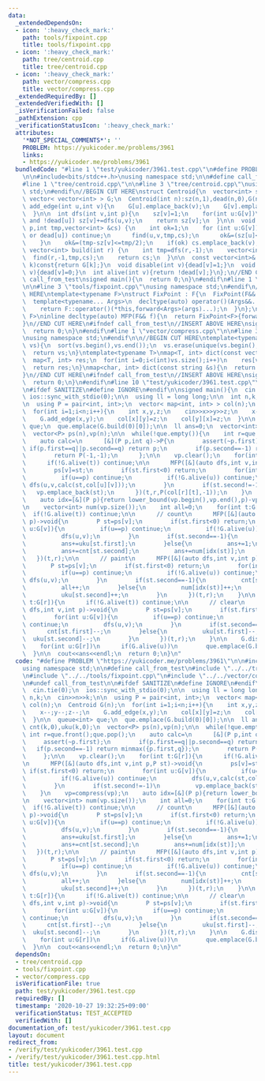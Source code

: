 ```yaml
---
data:
  _extendedDependsOn:
  - icon: ':heavy_check_mark:'
    path: tools/fixpoint.cpp
    title: tools/fixpoint.cpp
  - icon: ':heavy_check_mark:'
    path: tree/centroid.cpp
    title: tree/centroid.cpp
  - icon: ':heavy_check_mark:'
    path: vector/compress.cpp
    title: vector/compress.cpp
  _extendedRequiredBy: []
  _extendedVerifiedWith: []
  _isVerificationFailed: false
  _pathExtension: cpp
  _verificationStatusIcon: ':heavy_check_mark:'
  attributes:
    '*NOT_SPECIAL_COMMENTS*': ''
    PROBLEM: https://yukicoder.me/problems/3961
    links:
    - https://yukicoder.me/problems/3961
  bundledCode: "#line 1 \"test/yukicoder/3961.test.cpp\"\n#define PROBLEM \"https://yukicoder.me/problems/3961\"\
    \n\n#include<bits/stdc++.h>\nusing namespace std;\n\n#define call_from_test\n\
    #line 1 \"tree/centroid.cpp\"\n\n#line 3 \"tree/centroid.cpp\"\nusing namespace\
    \ std;\n#endif\n//BEGIN CUT HERE\nstruct Centroid{\n  vector<int> sz,dead;\n \
    \ vector< vector<int> > G;\n  Centroid(int n):sz(n,1),dead(n,0),G(n){}\n\n  void\
    \ add_edge(int u,int v){\n    G[u].emplace_back(v);\n    G[v].emplace_back(u);\n\
    \  }\n\n  int dfs(int v,int p){\n    sz[v]=1;\n    for(int u:G[v])\n      if(u!=p\
    \ and !dead[u]) sz[v]+=dfs(u,v);\n    return sz[v];\n  }\n\n  void find(int v,int\
    \ p,int tmp,vector<int> &cs) {\n    int ok=1;\n    for (int u:G[v]){\n      if(u==p\
    \ or dead[u]) continue;\n      find(u,v,tmp,cs);\n      ok&=(sz[u]<=tmp/2);\n\
    \    }\n    ok&=(tmp-sz[v]<=tmp/2);\n    if(ok) cs.emplace_back(v);\n  }\n\n \
    \ vector<int> build(int r) {\n    int tmp=dfs(r,-1);\n    vector<int> cs;\n  \
    \  find(r,-1,tmp,cs);\n    return cs;\n  }\n\n  const vector<int>& operator[](int\
    \ k)const{return G[k];}\n  void disable(int v){dead[v]=1;}\n  void  enable(int\
    \ v){dead[v]=0;}\n  int alive(int v){return !dead[v];}\n};\n//END CUT HERE\n#ifndef\
    \ call_from_test\nsigned main(){\n  return 0;\n}\n#endif\n#line 1 \"tools/fixpoint.cpp\"\
    \n\n#line 3 \"tools/fixpoint.cpp\"\nusing namespace std;\n#endif\n//BEGIN CUT\
    \ HERE\ntemplate<typename F>\nstruct FixPoint : F{\n  FixPoint(F&& f):F(forward<F>(f)){}\n\
    \  template<typename... Args>\n  decltype(auto) operator()(Args&&... args) const{\n\
    \    return F::operator()(*this,forward<Args>(args)...);\n  }\n};\ntemplate<typename\
    \ F>\ninline decltype(auto) MFP(F&& f){\n  return FixPoint<F>{forward<F>(f)};\n\
    }\n//END CUT HERE\n#ifndef call_from_test\n//INSERT ABOVE HERE\nsigned main(){\n\
    \  return 0;\n}\n#endif\n#line 1 \"vector/compress.cpp\"\n\n#line 3 \"vector/compress.cpp\"\
    \nusing namespace std;\n#endif\n\n//BEGIN CUT HERE\ntemplate<typename V>\nV compress(V\
    \ vs){\n  sort(vs.begin(),vs.end());\n  vs.erase(unique(vs.begin(),vs.end()),vs.end());\n\
    \  return vs;\n}\ntemplate<typename T>\nmap<T, int> dict(const vector<T> &vs){\n\
    \  map<T, int> res;\n  for(int i=0;i<(int)vs.size();i++)\n    res[vs[i]]=i;\n\
    \  return res;\n}\nmap<char, int> dict(const string &s){\n  return dict(vector<char>(s.begin(),s.end()));\n\
    }\n//END CUT HERE\n#ifndef call_from_test\n//INSERT ABOVE HERE\nsigned main(){\n\
    \  return 0;\n}\n#endif\n#line 10 \"test/yukicoder/3961.test.cpp\"\n#undef call_from_test\n\
    \n#ifdef SANITIZE\n#define IGNORE\n#endif\n\nsigned main(){\n  cin.tie(0);\n \
    \ ios::sync_with_stdio(0);\n\n  using ll = long long;\n\n  int n,k;\n  cin>>n>>k;\n\
    \n  using P = pair<int, int>;\n  vector< map<int, int> > col(n);\n  Centroid G(n);\n\
    \  for(int i=1;i<n;i++){\n    int x,y,z;\n    cin>>x>>y>>z;\n    x--;y--;z--;\n\
    \    G.add_edge(x,y);\n    col[x][y]=z;\n    col[y][x]=z;\n  }\n\n  queue<int>\
    \ que;\n  que.emplace(G.build(0)[0]);\n\n  ll ans=0;\n  vector<int> cnt(k,0),uku(k,0);\n\
    \  vector<P> ps(n),vp(n);\n\n  while(!que.empty()){\n    int r=que.front();que.pop();\n\
    \    auto calc=\n      [&](P p,int q)->P{\n        assert(~p.first);\n       \
    \ if(p.first==q||p.second==q) return p;\n        if(p.second==-1) return minmax({p.first,q});\n\
    \        return P(-1,-1);\n      };\n\n    vp.clear();\n    for(int t:G[r]){\n\
    \      if(!G.alive(t)) continue;\n\n      MFP([&](auto dfs,int v,int p,P st)->void{\n\
    \        ps[v]=st;\n        if(st.first<0) return;\n        for(int u:G[v]){\n\
    \          if(u==p) continue;\n          if(!G.alive(u)) continue;\n         \
    \ dfs(u,v,calc(st,col[u][v]));\n        }\n        if(st.second!=-1)\n       \
    \   vp.emplace_back(st);\n      })(t,r,P(col[r][t],-1));\n    }\n    vp=compress(vp);\n\
    \    auto idx=[&](P p){return lower_bound(vp.begin(),vp.end(),p)-vp.begin();};\n\
    \n    vector<int> num(vp.size());\n    int all=0;\n    for(int t:G[r]){\n    \
    \  if(!G.alive(t)) continue;\n\n      // count\n      MFP([&](auto dfs,int v,int\
    \ p)->void{\n        P st=ps[v];\n        if(st.first<0) return;\n        for(int\
    \ u:G[v]){\n          if(u==p) continue;\n          if(!G.alive(u)) continue;\n\
    \          dfs(u,v);\n        }\n        if(st.second==-1){\n          ans+=all-cnt[st.first];\n\
    \          ans+=uku[st.first];\n        }else{\n          ans+=1;\n          ans+=cnt[st.first];\n\
    \          ans+=cnt[st.second];\n          ans+=num[idx(st)];\n        }\n   \
    \   })(t,r);\n\n      // paint\n      MFP([&](auto dfs,int v,int p)->void{\n \
    \       P st=ps[v];\n        if(st.first<0) return;\n        for(int u:G[v]){\n\
    \          if(u==p) continue;\n          if(!G.alive(u)) continue;\n         \
    \ dfs(u,v);\n        }\n        if(st.second==-1){\n          cnt[st.first]++;\n\
    \          all++;\n        }else{\n          num[idx(st)]++;\n          uku[st.first]++;\n\
    \          uku[st.second]++;\n        }\n      })(t,r);\n    }\n\n    for(int\
    \ t:G[r]){\n      if(!G.alive(t)) continue;\n\n      // clear\n      MFP([&](auto\
    \ dfs,int v,int p)->void{\n        P st=ps[v];\n        if(st.first<0) return;\n\
    \        for(int u:G[v]){\n          if(u==p) continue;\n          if(!G.alive(u))\
    \ continue;\n          dfs(u,v);\n        }\n        if(st.second==-1){\n    \
    \      cnt[st.first]--;\n        }else{\n          uku[st.first]--;\n        \
    \  uku[st.second]--;\n        }\n      })(t,r);\n    }\n\n    G.disable(r);\n\
    \    for(int u:G[r])\n      if(G.alive(u))\n        que.emplace(G.build(u)[0]);\n\
    \  }\n\n  cout<<ans<<endl;\n  return 0;\n}\n"
  code: "#define PROBLEM \"https://yukicoder.me/problems/3961\"\n\n#include<bits/stdc++.h>\n\
    using namespace std;\n\n#define call_from_test\n#include \"../../tree/centroid.cpp\"\
    \n#include \"../../tools/fixpoint.cpp\"\n#include \"../../vector/compress.cpp\"\
    \n#undef call_from_test\n\n#ifdef SANITIZE\n#define IGNORE\n#endif\n\nsigned main(){\n\
    \  cin.tie(0);\n  ios::sync_with_stdio(0);\n\n  using ll = long long;\n\n  int\
    \ n,k;\n  cin>>n>>k;\n\n  using P = pair<int, int>;\n  vector< map<int, int> >\
    \ col(n);\n  Centroid G(n);\n  for(int i=1;i<n;i++){\n    int x,y,z;\n    cin>>x>>y>>z;\n\
    \    x--;y--;z--;\n    G.add_edge(x,y);\n    col[x][y]=z;\n    col[y][x]=z;\n\
    \  }\n\n  queue<int> que;\n  que.emplace(G.build(0)[0]);\n\n  ll ans=0;\n  vector<int>\
    \ cnt(k,0),uku(k,0);\n  vector<P> ps(n),vp(n);\n\n  while(!que.empty()){\n   \
    \ int r=que.front();que.pop();\n    auto calc=\n      [&](P p,int q)->P{\n   \
    \     assert(~p.first);\n        if(p.first==q||p.second==q) return p;\n     \
    \   if(p.second==-1) return minmax({p.first,q});\n        return P(-1,-1);\n \
    \     };\n\n    vp.clear();\n    for(int t:G[r]){\n      if(!G.alive(t)) continue;\n\
    \n      MFP([&](auto dfs,int v,int p,P st)->void{\n        ps[v]=st;\n       \
    \ if(st.first<0) return;\n        for(int u:G[v]){\n          if(u==p) continue;\n\
    \          if(!G.alive(u)) continue;\n          dfs(u,v,calc(st,col[u][v]));\n\
    \        }\n        if(st.second!=-1)\n          vp.emplace_back(st);\n      })(t,r,P(col[r][t],-1));\n\
    \    }\n    vp=compress(vp);\n    auto idx=[&](P p){return lower_bound(vp.begin(),vp.end(),p)-vp.begin();};\n\
    \n    vector<int> num(vp.size());\n    int all=0;\n    for(int t:G[r]){\n    \
    \  if(!G.alive(t)) continue;\n\n      // count\n      MFP([&](auto dfs,int v,int\
    \ p)->void{\n        P st=ps[v];\n        if(st.first<0) return;\n        for(int\
    \ u:G[v]){\n          if(u==p) continue;\n          if(!G.alive(u)) continue;\n\
    \          dfs(u,v);\n        }\n        if(st.second==-1){\n          ans+=all-cnt[st.first];\n\
    \          ans+=uku[st.first];\n        }else{\n          ans+=1;\n          ans+=cnt[st.first];\n\
    \          ans+=cnt[st.second];\n          ans+=num[idx(st)];\n        }\n   \
    \   })(t,r);\n\n      // paint\n      MFP([&](auto dfs,int v,int p)->void{\n \
    \       P st=ps[v];\n        if(st.first<0) return;\n        for(int u:G[v]){\n\
    \          if(u==p) continue;\n          if(!G.alive(u)) continue;\n         \
    \ dfs(u,v);\n        }\n        if(st.second==-1){\n          cnt[st.first]++;\n\
    \          all++;\n        }else{\n          num[idx(st)]++;\n          uku[st.first]++;\n\
    \          uku[st.second]++;\n        }\n      })(t,r);\n    }\n\n    for(int\
    \ t:G[r]){\n      if(!G.alive(t)) continue;\n\n      // clear\n      MFP([&](auto\
    \ dfs,int v,int p)->void{\n        P st=ps[v];\n        if(st.first<0) return;\n\
    \        for(int u:G[v]){\n          if(u==p) continue;\n          if(!G.alive(u))\
    \ continue;\n          dfs(u,v);\n        }\n        if(st.second==-1){\n    \
    \      cnt[st.first]--;\n        }else{\n          uku[st.first]--;\n        \
    \  uku[st.second]--;\n        }\n      })(t,r);\n    }\n\n    G.disable(r);\n\
    \    for(int u:G[r])\n      if(G.alive(u))\n        que.emplace(G.build(u)[0]);\n\
    \  }\n\n  cout<<ans<<endl;\n  return 0;\n}\n"
  dependsOn:
  - tree/centroid.cpp
  - tools/fixpoint.cpp
  - vector/compress.cpp
  isVerificationFile: true
  path: test/yukicoder/3961.test.cpp
  requiredBy: []
  timestamp: '2020-10-27 19:32:25+09:00'
  verificationStatus: TEST_ACCEPTED
  verifiedWith: []
documentation_of: test/yukicoder/3961.test.cpp
layout: document
redirect_from:
- /verify/test/yukicoder/3961.test.cpp
- /verify/test/yukicoder/3961.test.cpp.html
title: test/yukicoder/3961.test.cpp
---
```

